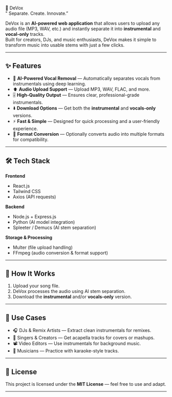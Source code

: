 🎵 DeVox  
" Separate. Create. Innovate.”


DeVox is an **AI-powered web application** that allows users to upload any audio file (MP3, WAV, etc.) and instantly separate it into **instrumental** and **vocal-only** tracks.  
Built for creators, DJs, and music enthusiasts, DeVox makes it simple to transform music into usable stems with just a few clicks.  

---

## ✨ Features  

- 🎵 **AI-Powered Vocal Removal** — Automatically separates vocals from instrumentals using deep learning.  
- ⬆️ **Audio Upload Support** — Upload MP3, WAV, FLAC, and more.  
- 🎚️ **High-Quality Output** — Ensures clear, professional-grade instrumentals.  
- ⬇️ **Download Options** — Get both the **instrumental** and **vocals-only** versions.  
- ⚡ **Fast & Simple** — Designed for quick processing and a user-friendly experience.  
- 🔄 **Format Conversion** — Optionally converts audio into multiple formats for compatibility.  

---

## 🛠️ Tech Stack  

**Frontend**  
- React.js  
- Tailwind CSS  
- Axios (API requests)  

**Backend**  
- Node.js + Express.js  
- Python (AI model integration)  
- Spleeter / Demucs (AI stem separation)  

**Storage & Processing**  
- Multer (file upload handling)  
- FFmpeg (audio conversion & format support)  

---

## 🚀 How It Works  

1. Upload your song file.  
2. DeVox processes the audio using AI stem separation.  
3. Download the **instrumental** and/or **vocals-only** version.  

---

## 📌 Use Cases  

- 🎧 DJs & Remix Artists — Extract clean instrumentals for remixes.  
- 🎤 Singers & Creators — Get acapella tracks for covers or mashups.  
- 📽️ Video Editors — Use instrumentals for background music.  
- 🎼 Musicians — Practice with karaoke-style tracks.  

---

## 📄 License  

This project is licensed under the **MIT License** — feel free to use and adapt.  

---
